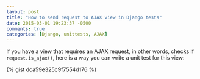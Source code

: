 ```yaml
---
layout: post
title: "How to send request to AJAX view in Django tests"
date: 2015-03-01 19:23:37 -0500
comments: true
categories: [Django, unittests, AJAX]
---
```


If you have a view that requires an AJAX request, in other words, checks if ``request.is_ajax()``, here is a way you can write a unit test for this view:

{% gist dca59e325c9f7554d176 %}